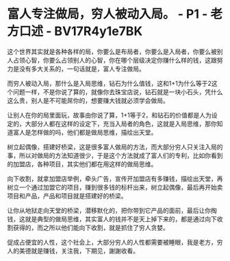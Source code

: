 # 富人专注做局，穷人被动入局。 - P1 - 老方口述 - BV17R4y1e7BK

这个世界其实就是各种各样的局，你要么是布局者，你要么是入局者，你要么被别人占领心智，你要么占领别人的心智，你在哪个层级决定你赚什么样的钱，这跟努力是没有多大关系的，一句话就是，富人专注做局。

而穷人被动入局，那什么是入局思维，钻石为什么值钱，这和1+1为什么等于2这个问题一样，不是你说了算的，就像你去珠宝店说，钻石就是一块小石头，凭什么这么贵，别人是不可能屌你的，想要赚大钱就必须学会做局。

让别人在你的局里面玩，故事由你说了算，1+1等于2，和钻石的价值都是人为设定的，大部分人都在这样的设定下，充当入局者的角色，这就是入局思维，那你知道富人是怎样做的吗，他们都是做局思维，描绘出天堂。

树立起偶像，搭建好桥梁，这是很多富人做局的方法，而大部分穷人只关注入局的事，所以对做局的方法知道很少，于是这个方法就成了富人们的专利，比如你看到的加盟店，各种项目，其实他们都在用这样的做局思维。

向下收割，就拿加盟店举例，牵头广告，宣传开加盟店有多赚钱，描绘出天堂，再树立一个通过加盟它的项目，赚到很多钱的标杆出来，树立起偶像，最后再开始卖项目和产品，产品和项目就是搭建好的桥梁。

让你从地狱走向天堂的桥梁，潜移默化的，把你带到它产品的面前，最后让你掏钱，这就是典型的做局思维，其实富人的钱并不是天上掉下来的，都是通过向下收割获得的，而之所以他们能向下收割，就是抓住了穷人贪婪。

促成占便宜的人性，这个社会上，大部分穷人的人性都需要被睡眼，我是老方，穷人的美德就是赚钱，关注我，下期见，謝謝收看。

